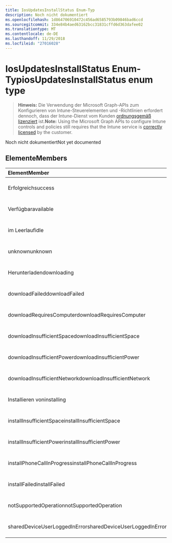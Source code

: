 ```yaml
---
title: IosUpdatesInstallStatus Enum-Typ
description: Noch nicht dokumentiert
ms.openlocfilehash: 1d864706910472c456ad6585793b09846bad6ccd
ms.sourcegitcommit: 334e84b4aed63162bcc31831cffd6d363dafee02
ms.translationtype: MT
ms.contentlocale: de-DE
ms.lasthandoff: 11/29/2018
ms.locfileid: "27016028"
---
```

# <a name="iosupdatesinstallstatus-enum-type"></a><span data-ttu-id="0d9a0-103">IosUpdatesInstallStatus Enum-Typ</span><span class="sxs-lookup"><span data-stu-id="0d9a0-103">iosUpdatesInstallStatus enum type</span></span>

> <span data-ttu-id="0d9a0-104">**Hinweis:** Die Verwendung der Microsoft Graph-APIs zum Konfigurieren von Intune-Steuerelementen und -Richtlinien erfordert dennoch, dass der Intune-Dienst vom Kunden [ordnungsgemäß lizenziert](https://go.microsoft.com/fwlink/?linkid=839381) ist.</span><span class="sxs-lookup"><span data-stu-id="0d9a0-104">**Note:** Using the Microsoft Graph APIs to configure Intune controls and policies still requires that the Intune service is [correctly licensed](https://go.microsoft.com/fwlink/?linkid=839381) by the customer.</span></span>

<span data-ttu-id="0d9a0-105">Noch nicht dokumentiert</span><span class="sxs-lookup"><span data-stu-id="0d9a0-105">Not yet documented</span></span>
## <a name="members"></a><span data-ttu-id="0d9a0-106">Elemente</span><span class="sxs-lookup"><span data-stu-id="0d9a0-106">Members</span></span>
|<span data-ttu-id="0d9a0-107">Element</span><span class="sxs-lookup"><span data-stu-id="0d9a0-107">Member</span></span>|<span data-ttu-id="0d9a0-108">Wert</span><span class="sxs-lookup"><span data-stu-id="0d9a0-108">Value</span></span>|<span data-ttu-id="0d9a0-109">Beschreibung</span><span class="sxs-lookup"><span data-stu-id="0d9a0-109">Description</span></span>|
|:---|:---|:---|
|<span data-ttu-id="0d9a0-110">Erfolgreich</span><span class="sxs-lookup"><span data-stu-id="0d9a0-110">success</span></span>|<span data-ttu-id="0d9a0-111">0</span><span class="sxs-lookup"><span data-stu-id="0d9a0-111">0</span></span>|<span data-ttu-id="0d9a0-112">Noch nicht dokumentiert</span><span class="sxs-lookup"><span data-stu-id="0d9a0-112">Not yet documented</span></span>|
|<span data-ttu-id="0d9a0-113">Verfügbar</span><span class="sxs-lookup"><span data-stu-id="0d9a0-113">available</span></span>|<span data-ttu-id="0d9a0-114">1</span><span class="sxs-lookup"><span data-stu-id="0d9a0-114">1</span></span>|<span data-ttu-id="0d9a0-115">Noch nicht dokumentiert</span><span class="sxs-lookup"><span data-stu-id="0d9a0-115">Not yet documented</span></span>|
|<span data-ttu-id="0d9a0-116">im Leerlauf</span><span class="sxs-lookup"><span data-stu-id="0d9a0-116">idle</span></span>|<span data-ttu-id="0d9a0-117">2</span><span class="sxs-lookup"><span data-stu-id="0d9a0-117">2</span></span>|<span data-ttu-id="0d9a0-118">Noch nicht dokumentiert</span><span class="sxs-lookup"><span data-stu-id="0d9a0-118">Not yet documented</span></span>|
|<span data-ttu-id="0d9a0-119">unknown</span><span class="sxs-lookup"><span data-stu-id="0d9a0-119">unknown</span></span>|<span data-ttu-id="0d9a0-120">3</span><span class="sxs-lookup"><span data-stu-id="0d9a0-120">3</span></span>|<span data-ttu-id="0d9a0-121">Noch nicht dokumentiert</span><span class="sxs-lookup"><span data-stu-id="0d9a0-121">Not yet documented</span></span>|
|<span data-ttu-id="0d9a0-122">Herunterladen</span><span class="sxs-lookup"><span data-stu-id="0d9a0-122">downloading</span></span>|<span data-ttu-id="0d9a0-123">-2016330712</span><span class="sxs-lookup"><span data-stu-id="0d9a0-123">-2016330712</span></span>|<span data-ttu-id="0d9a0-124">Noch nicht dokumentiert</span><span class="sxs-lookup"><span data-stu-id="0d9a0-124">Not yet documented</span></span>|
|<span data-ttu-id="0d9a0-125">downloadFailed</span><span class="sxs-lookup"><span data-stu-id="0d9a0-125">downloadFailed</span></span>|<span data-ttu-id="0d9a0-126">-2016330711</span><span class="sxs-lookup"><span data-stu-id="0d9a0-126">-2016330711</span></span>|<span data-ttu-id="0d9a0-127">Noch nicht dokumentiert</span><span class="sxs-lookup"><span data-stu-id="0d9a0-127">Not yet documented</span></span>|
|<span data-ttu-id="0d9a0-128">downloadRequiresComputer</span><span class="sxs-lookup"><span data-stu-id="0d9a0-128">downloadRequiresComputer</span></span>|<span data-ttu-id="0d9a0-129">-2016330710</span><span class="sxs-lookup"><span data-stu-id="0d9a0-129">-2016330710</span></span>|<span data-ttu-id="0d9a0-130">Noch nicht dokumentiert</span><span class="sxs-lookup"><span data-stu-id="0d9a0-130">Not yet documented</span></span>|
|<span data-ttu-id="0d9a0-131">downloadInsufficientSpace</span><span class="sxs-lookup"><span data-stu-id="0d9a0-131">downloadInsufficientSpace</span></span>|<span data-ttu-id="0d9a0-132">-2016330709</span><span class="sxs-lookup"><span data-stu-id="0d9a0-132">-2016330709</span></span>|<span data-ttu-id="0d9a0-133">Noch nicht dokumentiert</span><span class="sxs-lookup"><span data-stu-id="0d9a0-133">Not yet documented</span></span>|
|<span data-ttu-id="0d9a0-134">downloadInsufficientPower</span><span class="sxs-lookup"><span data-stu-id="0d9a0-134">downloadInsufficientPower</span></span>|<span data-ttu-id="0d9a0-135">-2016330708</span><span class="sxs-lookup"><span data-stu-id="0d9a0-135">-2016330708</span></span>|<span data-ttu-id="0d9a0-136">Noch nicht dokumentiert</span><span class="sxs-lookup"><span data-stu-id="0d9a0-136">Not yet documented</span></span>|
|<span data-ttu-id="0d9a0-137">downloadInsufficientNetwork</span><span class="sxs-lookup"><span data-stu-id="0d9a0-137">downloadInsufficientNetwork</span></span>|<span data-ttu-id="0d9a0-138">-2016330707</span><span class="sxs-lookup"><span data-stu-id="0d9a0-138">-2016330707</span></span>|<span data-ttu-id="0d9a0-139">Noch nicht dokumentiert</span><span class="sxs-lookup"><span data-stu-id="0d9a0-139">Not yet documented</span></span>|
|<span data-ttu-id="0d9a0-140">Installieren von</span><span class="sxs-lookup"><span data-stu-id="0d9a0-140">installing</span></span>|<span data-ttu-id="0d9a0-141">-2016330706</span><span class="sxs-lookup"><span data-stu-id="0d9a0-141">-2016330706</span></span>|<span data-ttu-id="0d9a0-142">Noch nicht dokumentiert</span><span class="sxs-lookup"><span data-stu-id="0d9a0-142">Not yet documented</span></span>|
|<span data-ttu-id="0d9a0-143">installInsufficientSpace</span><span class="sxs-lookup"><span data-stu-id="0d9a0-143">installInsufficientSpace</span></span>|<span data-ttu-id="0d9a0-144">-2016330705</span><span class="sxs-lookup"><span data-stu-id="0d9a0-144">-2016330705</span></span>|<span data-ttu-id="0d9a0-145">Noch nicht dokumentiert</span><span class="sxs-lookup"><span data-stu-id="0d9a0-145">Not yet documented</span></span>|
|<span data-ttu-id="0d9a0-146">installInsufficientPower</span><span class="sxs-lookup"><span data-stu-id="0d9a0-146">installInsufficientPower</span></span>|<span data-ttu-id="0d9a0-147">-2016330704</span><span class="sxs-lookup"><span data-stu-id="0d9a0-147">-2016330704</span></span>|<span data-ttu-id="0d9a0-148">Noch nicht dokumentiert</span><span class="sxs-lookup"><span data-stu-id="0d9a0-148">Not yet documented</span></span>|
|<span data-ttu-id="0d9a0-149">installPhoneCallInProgress</span><span class="sxs-lookup"><span data-stu-id="0d9a0-149">installPhoneCallInProgress</span></span>|<span data-ttu-id="0d9a0-150">-2016330703</span><span class="sxs-lookup"><span data-stu-id="0d9a0-150">-2016330703</span></span>|<span data-ttu-id="0d9a0-151">Noch nicht dokumentiert</span><span class="sxs-lookup"><span data-stu-id="0d9a0-151">Not yet documented</span></span>|
|<span data-ttu-id="0d9a0-152">installFailed</span><span class="sxs-lookup"><span data-stu-id="0d9a0-152">installFailed</span></span>|<span data-ttu-id="0d9a0-153">-2016330702</span><span class="sxs-lookup"><span data-stu-id="0d9a0-153">-2016330702</span></span>|<span data-ttu-id="0d9a0-154">Noch nicht dokumentiert</span><span class="sxs-lookup"><span data-stu-id="0d9a0-154">Not yet documented</span></span>|
|<span data-ttu-id="0d9a0-155">notSupportedOperation</span><span class="sxs-lookup"><span data-stu-id="0d9a0-155">notSupportedOperation</span></span>|<span data-ttu-id="0d9a0-156">-2016330701</span><span class="sxs-lookup"><span data-stu-id="0d9a0-156">-2016330701</span></span>|<span data-ttu-id="0d9a0-157">Noch nicht dokumentiert</span><span class="sxs-lookup"><span data-stu-id="0d9a0-157">Not yet documented</span></span>|
|<span data-ttu-id="0d9a0-158">sharedDeviceUserLoggedInError</span><span class="sxs-lookup"><span data-stu-id="0d9a0-158">sharedDeviceUserLoggedInError</span></span>|<span data-ttu-id="0d9a0-159">-2016330699</span><span class="sxs-lookup"><span data-stu-id="0d9a0-159">-2016330699</span></span>|<span data-ttu-id="0d9a0-160">Noch nicht dokumentiert</span><span class="sxs-lookup"><span data-stu-id="0d9a0-160">Not yet documented</span></span>|



